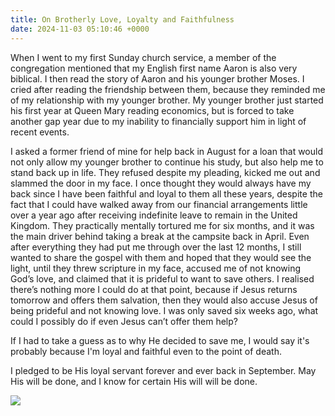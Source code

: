 ```yaml
---
title: On Brotherly Love, Loyalty and Faithfulness
date: 2024-11-03 05:10:46 +0000
---
```


When I went to my first Sunday church service, a member of the congregation mentioned that my English first name Aaron is also very biblical. I then read the story of Aaron and his younger brother Moses. I cried after reading the friendship between them, because they reminded me of my relationship with my younger brother. My younger brother just started his first year at Queen Mary reading economics, but is forced to take another gap year due to my inability to financially support him in light of recent events.

I asked a former friend of mine for help back in August for a loan that would not only allow my younger brother to continue his study, but also help me to stand back up in life. They refused despite my pleading, kicked me out and slammed the door in my face. I once thought they would always have my back since I have been faithful and loyal to them all these years, despite the fact that I could have walked away from our financial arrangements little over a year ago after receiving indefinite leave to remain in the United Kingdom. They practically mentally tortured me for six months, and it was the main driver behind taking a break at the campsite back in April. Even after everything they had put me through over the last 12 months, I still wanted to share the gospel with them and hoped that they would see the light, until they threw scripture in my face, accused me of not knowing God’s love, and claimed that it is prideful to want to save others. I realised there’s nothing more I could do at that point, because if Jesus returns tomorrow and offers them salvation, then they would also accuse Jesus of being prideful and not knowing love. I was only saved six weeks ago, what could I possibly do if even Jesus can’t offer them help?

If I had to take a guess as to why He decided to save me, I would say it's probably because I'm loyal and faithful even to the point of death.

I pledged to be His loyal servant forever and ever back in September. May His will be done, and I know for certain His will will be done.

![](/a51a6c520b5d37f52b15b8ac4e6d7d17.gif)